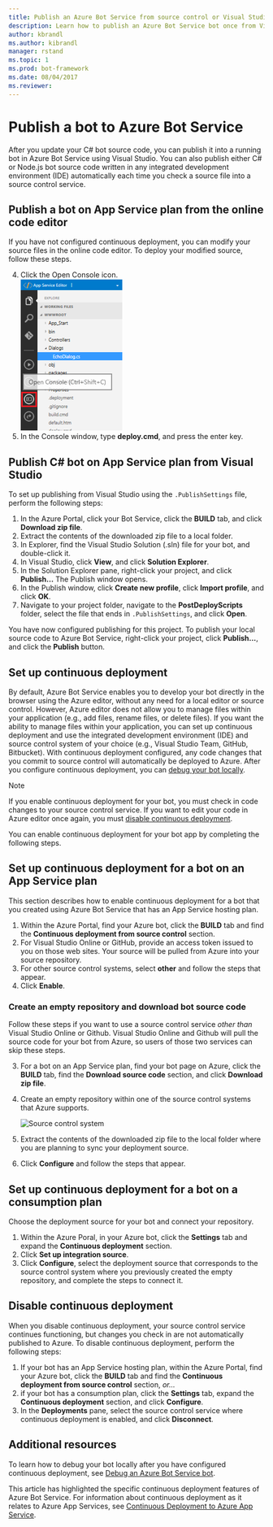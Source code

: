 ```yaml
---
title: Publish an Azure Bot Service from source control or Visual Studio | Microsoft Docs
description: Learn how to publish an Azure Bot Service bot once from Visual Studio or continuously from source control.
author: kbrandl
ms.author: kibrandl
manager: rstand
ms.topic: 1
ms.prod: bot-framework
ms.date: 08/04/2017
ms.reviewer: 
---
```


# Publish a bot to Azure Bot Service

After you update your C# bot source code, you can publish it into a running bot in Azure Bot Service using Visual Studio. You can also publish either C# or Node.js bot source code written in any integrated development environment (IDE) automatically each time you check a source file into a source control service.


## Publish a bot on App Service plan from the online code editor

If you have not configured continuous deployment, you can modify your source files in the online code editor. To deploy your modified source, follow these steps.

4. Click the Open Console icon.  
    ![Console Icon](../media/azure-bot-service-console-icon.png)
2. In the Console window, type **deploy.cmd**, and press the enter key.


## Publish C# bot on App Service plan from Visual Studio 

To set up publishing from Visual Studio using the `.PublishSettings` file, perform the following steps:

1. In the Azure Portal, click your Bot Service, click the **BUILD** tab, and click **Download zip file**.
3. Extract the contents of the downloaded zip file to a local folder.
4. In Explorer, find the Visual Studio Solution (.sln) file for your bot, and double-click it.
4. In Visual Studio, click **View**, and click **Solution Explorer**.
5. In the Solution Explorer pane, right-click your project, and click **Publish...** The Publish window opens. 
6. In the Publish window, click **Create new profile**, click **Import profile**, and click **OK**.
7. Navigate to your project folder, navigate to the **PostDeployScripts** folder, select the file that ends in `.PublishSettings`, and click **Open**.

You have now configured publishing for this project. To publish your local source code to Azure Bot Service, right-click your project, click **Publish...**, and click the **Publish** button. 

## Set up continuous deployment

By default, Azure Bot Service enables you to develop your bot directly in the browser using the Azure editor, without any need for a local editor or source control. However, Azure editor does not allow you to manage files within your application (e.g., add files, rename files, or delete files). If you want the ability to manage files within your application, you can set up continuous deployment and use the integrated development environment (IDE) and source control system of your choice (e.g., Visual Studio Team, GitHub, Bitbucket). With continuous deployment configured, any code changes that you commit to source control will automatically be deployed to Azure. After you configure continuous deployment, you can [debug your bot locally](azure-bot-service-debug-bot.md).

> [!NOTE]
> If you enable continuous deployment for your bot, you must check in code changes to your source control service. If you want to edit your code in Azure editor once again, 
> you must [disable continuous deployment](#disable-continuous-deployment).

You can enable continuous deployment for your bot app by completing the following steps.

## Set up continuous deployment for a bot on an App Service plan

This section describes how to enable continuous deployment for a bot that you created using Azure Bot Service that has an App Service hosting plan.

1. Within the Azure Portal, find your Azure bot, click the **BUILD** tab and find the **Continuous deployment from source control** section.
2. For Visual Studio Online or GitHub, provide an access token issued to you on those web sites. Your source will be pulled from Azure into your source repository.
3. For other source control systems, select **other** and follow the steps that appear. 
3. Click **Enable**.  

### Create an empty repository and download bot source code

Follow these steps if you want to use a source control service *other than* Visual Studio Online or Github. Visual Studio Online and Github will pull the source code for your bot from Azure, so users of those two services can skip these steps.

3. For a bot on an App Service plan, find your bot page on Azure, click the **BUILD** tab, find the **Download source code** section, and click **Download zip file**.
1. Create an empty repository within one of the source control systems that Azure supports.

    ![Source control system](../media/continuous-integration-sourcecontrolsystem.png)

3. Extract the contents of the downloaded zip file to the local folder where you are planning to sync your deployment source.
4. Click **Configure** and follow the steps that appear. 

## Set up continuous deployment for a bot on a consumption plan 

Choose the deployment source for your bot and connect your repository. 

1. Within the Azure Poral, in your Azure bot, click the **Settings** tab and expand the **Continuous deployment** section.  
2. Click **Set up integration source**.   
3. Click **Configure**, select the deployment source that corresponds to the source control system where you previously created the empty repository, and complete the steps to connect it.   


## Disable continuous deployment 

When you disable continuous deployment, your source control service continues functioning, but changes you check in are not automatically published to Azure. To disable continuous deployment, perform the following steps:

1. If your bot has an App Service hosting plan, within the Azure Portal, find your Azure bot, click the **BUILD** tab and find the **Continuous deployment from source control** section, *or...* 
2. if your bot has a consumption plan, click the **Settings** tab, expand the **Continuous deployment** section, and click **Configure**.
3. In the **Deployments** pane, select the source control service where continuous deployment is enabled, and click **Disconnect**.  


## Additional resources

To learn how to debug your bot locally after you have configured continuous deployment, see 
[Debug an Azure Bot Service bot](azure-bot-service-debug-bot.md).

This article has highlighted the specific continuous deployment features of Azure Bot Service. For information about continuous deployment as it relates to Azure App Services, see <a href="https://azure.microsoft.com/en-us/documentation/articles/app-service-continuous-deployment/" target="_blank">Continuous Deployment to Azure App Service</a>.
